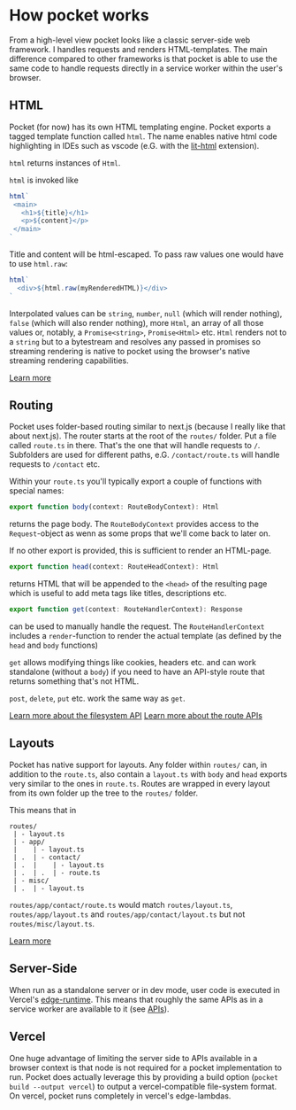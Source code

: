 # How pocket works
From a high-level view pocket looks like a classic server-side web framework. I handles requests and renders HTML-templates. The main difference compared to other frameworks is that pocket is able to use the same code to handle requests directly in a service worker within the user's browser.

## HTML
Pocket (for now) has its own HTML templating engine. Pocket exports a tagged template function called `html`.
The name enables native html code highlighting in IDEs such as vscode (e.G. with the [lit-html](https://marketplace.visualstudio.com/items?itemName=bierner.lit-html) extension).

`html` returns instances of `Html`.

`html` is invoked like
```ts
html`
 <main>
   <h1>${title}</h1>
   <p>${content}</p>
 </main>
`
```
Title and content will be html-escaped. To pass raw values one would have to use `html.raw`:
```ts
html`
  <div>${html.raw(myRenderedHTML)}</div>
`
```

Interpolated values can be `string`, `number`, `null` (which will render nothing), `false` (which will also render nothing), 
more `Html`, an array of all those values or, notably, a `Promise<string>`, `Promise<Html>` etc.
`Html` renders not to a `string` but to a bytestream and resolves any passed in promises so streaming rendering is native to pocket using the browser's native streaming rendering capabilities.

[Learn more](../api/html.md)

## Routing
Pocket uses folder-based routing similar to next.js (because I really like that about next.js).
The router starts at the root of the `routes/` folder. Put a file called `route.ts` in there. That's the one that will handle requests to `/`. Subfolders are used for different paths, e.G. `/contact/route.ts` will handle requests to `/contact` etc.

Within your `route.ts` you'll typically export a couple of functions with special names:
```ts
export function body(context: RouteBodyContext): Html
```
returns the page body. The `RouteBodyContext` provides access to the `Request`-object as wenn as some props that we'll come back to later on.

If no other export is provided, this is sufficient to render an HTML-page.

```ts
export function head(context: RouteHeadContext): Html
```
returns HTML that will be appended to the `<head>` of the resulting page which is useful to add meta tags like titles, descriptions etc.

```ts
export function get(context: RouteHandlerContext): Response
```
can be used to manually handle the request. The `RouteHandlerContext` includes a `render`-function to render the
actual template (as defined by the `head` and `body` functions)

`get` allows modifying things like cookies, headers etc. and can work standalone (without a `body`) if you need to have an API-style route that returns something that's not HTML.

`post`, `delete`, `put` etc. work the same way as `get`.

[Learn more about the filesystem API](../api/filesystem.md)
[Learn more about the route APIs](../api/routes.md)

## Layouts
Pocket has native support for layouts. Any folder within `routes/` can, in addition to the `route.ts`, also contain a `layout.ts` with `body` and `head` exports very similar to the ones in `route.ts`. Routes are wrapped in every layout from its own folder up the tree to the `routes/` folder.

This means that in
```
routes/
 | - layout.ts
 | - app/
 |    | - layout.ts
 | .  | - contact/
 | .  |    | - layout.ts
 | .  | .  | - route.ts
 | - misc/
 | .  | - layout.ts
```
`routes/app/contact/route.ts` would match `routes/layout.ts`, `routes/app/layout.ts` and `routes/app/contact/layout.ts` but not `routes/misc/layout.ts`.

[Learn more](../api/layouts.md)

## Server-Side
When run as a standalone server or in dev mode, user code is executed in Vercel's [edge-runtime](https://edge-runtime.vercel.app/).
This means that roughly the same APIs as in a service worker are available to it (see [APIs](https://edge-runtime.vercel.app/features/available-apis)).

## Vercel
One huge advantage of limiting the server side to APIs available in a browser context is that node is not required for a pocket implementation to run. Pocket does actually leverage this by providing a build option (`pocket build --output vercel`) to output a vercel-compatible file-system format.
On vercel, pocket runs completely in vercel's edge-lambdas.